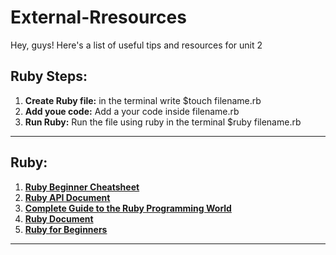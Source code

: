 # External-Rresources
Hey, guys! Here's a list of useful tips and resources for unit 2

## Ruby Steps:
1. **Create Ruby file:** in the terminal write $touch filename.rb
2. **Add youe code:** Add a your code inside filename.rb
3. **Run Ruby:** Run the file using ruby in the terminal $ruby filename.rb
---
## Ruby:
1. **[Ruby Beginner Cheatsheet](https://www.pragtob.info/rails-beginner-cheatsheet/#ruby-concepts)**
2. **[Ruby API Document](https://ruby-doc.org/core-2.6.5/)**
3. **[Complete Guide to the Ruby Programming World](https://rubygarage.org/blog/cool-stuff-in-ruby-language)**
4. **[Ruby Document](https://devdocs.io/ruby/)**
5. **[Ruby for Beginners](http://ruby-for-beginners.rubymonstas.org/index.html)**

---

